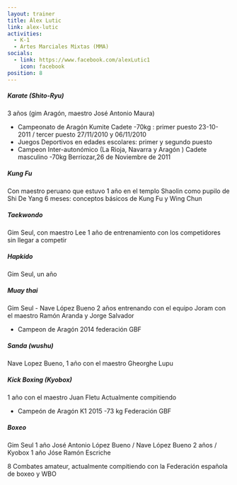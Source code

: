 ```yaml
---
layout: trainer
title: Álex Lutic
link: alex-lutic
activities:
  - K-1
  - Artes Marciales Mixtas (MMA)
socials:
  - link: https://www.facebook.com/alexLutic1
    icon: facebook
position: 8
---
```

<h5>Karate (Shito-Ryu)</h5>
<p>3 años (gim Aragón, maestro José Antonio Maura)</p>
<ul>
  <li>Campeonato de Aragón Kumite Cadete -70kg : primer puesto 23-10-2011 / tercer puesto 27/11/2010 y 06/11/2010</li>
  <li>Juegos Deportivos en edades escolares: primer y segundo puesto</li>
  <li>Campeon Inter-autonómico (La Rioja, Navarra y Aragón ) Cadete masculino -70kg Berriozar,26 de Noviembre de 2011</li>
</ul>

<h5>Kung Fu</h5>
<p>Con maestro peruano que estuvo 1 año en el templo Shaolin como pupilo de Shi De Yang
6 meses: conceptos básicos de Kung Fu y Wing Chun</p>

<h5>Taekwondo</h5>
<p>Gim Seul, con maestro Lee
1 año de entrenamiento con los competidores sin llegar a competir</p>

<h5>Hapkido</h5>
<p>Gim Seul, un año</p>

<h5>Muay thai</h5>
<p>Gim Seul - Nave López Bueno
2 años entrenando con el equipo Joram con el maestro Ramón Aranda y Jorge Salvador</p>
<ul>
  <li>Campeon de Aragón 2014 federación GBF</li>
</ul>

<h5>Sanda (wushu)</h5>
<p>Nave Lopez Bueno, 1 año con el maestro Gheorghe Lupu</p>

<h5>Kick Boxing (Kyobox)</h5>
<p>1 año con el maestro Juan Fletu
Actualmente compitiendo</p>

<ul>
  <li>Campeón de Aragón K1  2015 -73 kg Federación GBF</li>
</ul>

<h5>Boxeo</h5>
<p>Gim Seul
1 año José Antonio López Bueno / Nave López Bueno
2 años / Kyobox
1 año Jóse Ramón Escriche</p>

<p>8 Combates amateur, actualmente compitiendo con la Federación española de boxeo
y WBO</p>
